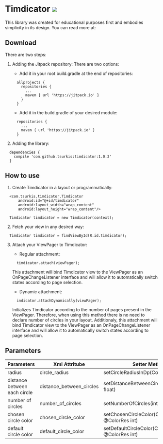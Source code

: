 # Timdicator [![](https://jitpack.io/v/tsurkis/timdicator.svg)](https://jitpack.io/#tsurkis/timdicator)
 
This library was created for educational purposes first and embodies simplicity in its design. 
You can read more at:

## Download

There are two steps:
1. Adding the Jitpack repository:
   There are two options:
   - Add it in your root build.gradle at the end of repositories:

    ```
      allprojects {
        repositories {
          ...
          maven { url 'https://jitpack.io' }
        }
      }
    ```
    - Add it in the build.gradle of your desired module:

    ```
      repositories {
        ...
        maven { url 'https://jitpack.io' }
      }
    ```

2. Adding the library:

```
  dependencies {
    compile 'com.github.tsurkis:timdicator:1.0.3'
  }
```

## How to use

1. Create Timdicator in a layout or programmatically:
```
  <com.tsurkis.timdicator.Timdicator
      android:id="@+id/timdicator"
      android:layout_width="wrap_content"
      android:layout_height="wrap_content"/>
```

```
  Timdicator timdicator = new Timdicator(context);
```
2. Fetch your view in any desired way:
```
  Timdicator timdicator = findViewById(R.id.timdicator);
```
3. Attach your ViewPager to Timdicator:
    - Regular attachment:
    ```
      timdicator.attach(viewPager);
    ```
    This attachment will bind Timdicator view to the ViewPager as an OnPageChangeListener interface and will allow it to automatically switch states according to page selection. 
     
    - Dynamic attachment:
    ```
      indicator.attachDynamically(viewPager);
    ```
    Initializes Timdicator according to the number of pages present in the ViewPager. Therefore, when using this method there is no need to declare number of circles in your layout. 
Additionaly, this attachment will bind Timdicator view to the ViewPager as an OnPageChangeListener interface and will allow it to automatically switch states according to page selection. 

## Parameters

| Parameters | Xml Attritube | Setter Method | Value |
|---|---|---|---|
| radius | circle_radius | setCircleRadiusInDp(Context, float) | dp |
| distance between each circle | distance_between_circles | setDistanceBetweenCircleInDp(Context, float) | dp |
| number of circles | number_of_circles | setNumberOfCircles(int) | int |
| chosen circle color | chosen_circle_color | setChosenCircleColor(Context, \@ColorRes int) | color |
| default circle color | default_circle_color | setDefaultCircleColor(Context, \@ColorRes int) | color |
